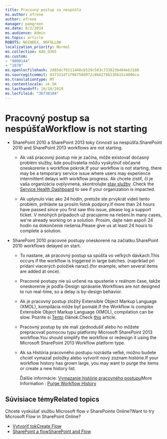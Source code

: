 ```yaml
---
title: Pracovný postup sa nespúšťa
ms.author: efrene
author: efrene
manager: pamgreen
ms.date: 8/2/2019
ms.audience: Admin
ms.topic: article
ROBOTS: NOINDEX, NOFOLLOW
localization_priority: Normal
ms.collection: Adm_O365
ms.custom:
- "9000144"
- "1670"
ms.openlocfilehash: 2d85dcf9111d48cb529c583c733823b404eb3188
ms.sourcegitcommit: 037331d71f06750d972c0b6278b23bb15c4806ca
ms.translationtype: MT
ms.contentlocale: sk-SK
ms.lasthandoff: 10/18/2019
ms.locfileid: "36738104"
---
```

# <a name="workflow-is-not-starting"></a><span data-ttu-id="ea5fa-102">Pracovný postup sa nespúšťa</span><span class="sxs-lookup"><span data-stu-id="ea5fa-102">Workflow is not starting</span></span>

- <span data-ttu-id="ea5fa-103">SharePoint 2010 a SharePoint 2013 toky činností sa nespúšťa.</span><span class="sxs-lookup"><span data-stu-id="ea5fa-103">SharePoint 2010 and SharePoint 2013 workflows are not starting.</span></span>

    - <span data-ttu-id="ea5fa-104">Ak váš pracovný postup nie je začína, môže existovať dočasný problém služby, kde používatelia môžu vyskytnúť občasné oneskorenie s workflow pokrok.</span><span class="sxs-lookup"><span data-stu-id="ea5fa-104">If your workflow is not starting, there may be a temporary service issue where users may experience intermittent delays with workflow progress.</span></span> <span data-ttu-id="ea5fa-105">Ak chcete zistiť, či je vaša organizácia ovplyvnená, skontrolujte [stav služby](https:/admin.microsoft.com/AdminPortal/Home#/servicehealth) .</span><span class="sxs-lookup"><span data-stu-id="ea5fa-105">Check the [Service Health Dashboard](https:/admin.microsoft.com/AdminPortal/Home#/servicehealth) to see if your organization is impacted.</span></span>

    - <span data-ttu-id="ea5fa-106">Ak uplynulo viac ako 24 hodín, pretože ste prvýkrát videli tento problém, prihláste sa prosím lístok podpory.</span><span class="sxs-lookup"><span data-stu-id="ea5fa-106">If more than 24 hours have passed since you first saw this issue, please log a support ticket.</span></span> <span data-ttu-id="ea5fa-107">V mnohých prípadoch už pracujeme na riešení.</span><span class="sxs-lookup"><span data-stu-id="ea5fa-107">In many cases, we're already working on a solution.</span></span> <span data-ttu-id="ea5fa-108">Prosím, dajte nám aspoň 24 hodín na dokončenie riešenia.</span><span class="sxs-lookup"><span data-stu-id="ea5fa-108">Please give us at least 24 hours to complete a solution.</span></span>

- <span data-ttu-id="ea5fa-109">SharePoint 2010 pracovné postupy oneskorené na začiatku.</span><span class="sxs-lookup"><span data-stu-id="ea5fa-109">SharePoint 2010 workflows delayed on start.</span></span>

    - <span data-ttu-id="ea5fa-110">To nastane, ak pracovný postup sa spúšťa vo veľkých dávkach.</span><span class="sxs-lookup"><span data-stu-id="ea5fa-110">This occurs if the workflow is triggered in large batches.</span></span> <span data-ttu-id="ea5fa-111">(napríklad pri pridaní viacerých položiek naraz).</span><span class="sxs-lookup"><span data-stu-id="ea5fa-111">(for example, when several items are added at once).</span></span>

    - <span data-ttu-id="ea5fa-112">Pracovné postupy nie sú určené na spustenie v reálnom čase, takže oneskorenie je podľa-Design správanie.</span><span class="sxs-lookup"><span data-stu-id="ea5fa-112">Workflows are not designed to run real-time, so a delay is by-design behavior.</span></span>

   -  <span data-ttu-id="ea5fa-113">Ak je pracovný postup zložitý Extensible Object Markup Language (XMOL), kompilácia môže byť pomalé.</span><span class="sxs-lookup"><span data-stu-id="ea5fa-113">If the Workflow is complex Extensible Object Markup Language (XMOL), compilation can be slow.</span></span> <span data-ttu-id="ea5fa-114">Pozrite si [Tento](https://support.microsoft.com//kb/3043697) článok.</span><span class="sxs-lookup"><span data-stu-id="ea5fa-114">Check [this](https://support.microsoft.com//kb/3043697) article.</span></span>

    - <span data-ttu-id="ea5fa-115">Pracovný postup by ste mali zjednodušiť alebo ho môžete prepracovať pomocou typu platformy Microsoft SharePoint 2013 workflow.</span><span class="sxs-lookup"><span data-stu-id="ea5fa-115">You should simplify the workflow or redesign it using the Microsoft SharePoint 2013 Workflow platform type.</span></span>

    - <span data-ttu-id="ea5fa-116">Ak sa História pracovného postupu rozrástla veľké, možno budete chcieť vymazať položky alebo vytvoriť nový zoznam histórie.</span><span class="sxs-lookup"><span data-stu-id="ea5fa-116">If your workflow history has grown large, you may want to purge the items or create a new history list.</span></span>

        <span data-ttu-id="ea5fa-117">Ďalšie informácie: [Vymazanie histórie pracovného postupu](https://blogs.technet.microsoft.com/marj/2015/08/07/sharepoint-2010-workflows-best-practice-purge-workflow-history-list-items/)</span><span class="sxs-lookup"><span data-stu-id="ea5fa-117">More Information : [Purge Workflow History](https://blogs.technet.microsoft.com/marj/2015/08/07/sharepoint-2010-workflows-best-practice-purge-workflow-history-list-items/)</span></span>


## <a name="related-topics"></a><span data-ttu-id="ea5fa-118">Súvisiace témy</span><span class="sxs-lookup"><span data-stu-id="ea5fa-118">Related topics</span></span>
<span data-ttu-id="ea5fa-119">Chcete vyskúšať službu Microsoft flow v SharePointe Online?</span><span class="sxs-lookup"><span data-stu-id="ea5fa-119">Want to try Microsoft Flow in SharePoint Online?</span></span>
- [<span data-ttu-id="ea5fa-120">Vytvoriť tok</span><span class="sxs-lookup"><span data-stu-id="ea5fa-120">Create Flow</span></span>](https://support.office.com/article/Create-a-flow-for-a-list-or-library-in-SharePoint-Online-or-OneDrive-for-Business-a9c3e03b-0654-46af-a254-20252e580d01) 
- [<span data-ttu-id="ea5fa-121">SharePoint a flow</span><span class="sxs-lookup"><span data-stu-id="ea5fa-121">SharePoint and Flow</span></span>](https://flow.microsoft.com/blog/sharepoint-and-flow/) 


